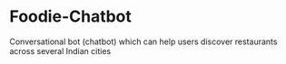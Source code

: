 # Foodie-Chatbot
 Conversational bot (chatbot) which can help users discover restaurants across several Indian cities
